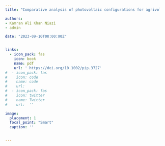```yaml
---
title: "Comparative analysis of photovoltaic configurations for agrivoltaic systems in Europe"

authors:
- Kamran Ali Khan Niazi
- admin

date: "2023-09-10T00:00:00Z"


links:
  - icon_pack: fas
    icon: book
    name: pdf
    url: ' https://doi.org/10.1002/pip.3727'
#  - icon_pack: fas
#    icon: code
#    name: code
#    url:
#  - icon_pack: fas
#    icon: twitter
#    name: Twitter
#    url:  ''

image:
  placement: 1  
  focal_point: "Smart"
  caption: ''


---
```



